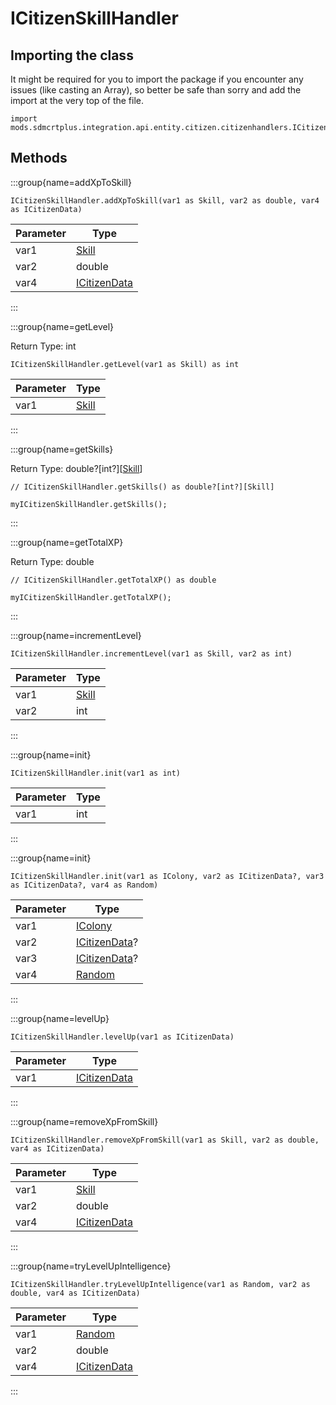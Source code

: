 # ICitizenSkillHandler

## Importing the class

It might be required for you to import the package if you encounter any issues (like casting an Array), so better be safe than sorry and add the import at the very top of the file.
```zenscript
import mods.sdmcrtplus.integration.api.entity.citizen.citizenhandlers.ICitizenSkillHandler;
```


## Methods

:::group{name=addXpToSkill}

```zenscript
ICitizenSkillHandler.addXpToSkill(var1 as Skill, var2 as double, var4 as ICitizenData)
```

| Parameter |                                       Type                                        |
|-----------|-----------------------------------------------------------------------------------|
| var1      | [Skill](/mods/sdmcrtplus/integration/minecolonies/api/entity/citizen/Skill)       |
| var2      | double                                                                            |
| var4      | [ICitizenData](/mods/sdmcrtplus/integration/minecolonies/api/colony/ICitizenData) |


:::

:::group{name=getLevel}

Return Type: int

```zenscript
ICitizenSkillHandler.getLevel(var1 as Skill) as int
```

| Parameter |                                    Type                                     |
|-----------|-----------------------------------------------------------------------------|
| var1      | [Skill](/mods/sdmcrtplus/integration/minecolonies/api/entity/citizen/Skill) |


:::

:::group{name=getSkills}

Return Type: double?[int?][[Skill](/mods/sdmcrtplus/integration/minecolonies/api/entity/citizen/Skill)]

```zenscript
// ICitizenSkillHandler.getSkills() as double?[int?][Skill]

myICitizenSkillHandler.getSkills();
```

:::

:::group{name=getTotalXP}

Return Type: double

```zenscript
// ICitizenSkillHandler.getTotalXP() as double

myICitizenSkillHandler.getTotalXP();
```

:::

:::group{name=incrementLevel}

```zenscript
ICitizenSkillHandler.incrementLevel(var1 as Skill, var2 as int)
```

| Parameter |                                    Type                                     |
|-----------|-----------------------------------------------------------------------------|
| var1      | [Skill](/mods/sdmcrtplus/integration/minecolonies/api/entity/citizen/Skill) |
| var2      | int                                                                         |


:::

:::group{name=init}

```zenscript
ICitizenSkillHandler.init(var1 as int)
```

| Parameter | Type |
|-----------|------|
| var1      | int  |


:::

:::group{name=init}

```zenscript
ICitizenSkillHandler.init(var1 as IColony, var2 as ICitizenData?, var3 as ICitizenData?, var4 as Random)
```

| Parameter |                                        Type                                        |
|-----------|------------------------------------------------------------------------------------|
| var1      | [IColony](/mods/sdmcrtplus/integration/minecolonies/api/colony/IColony)            |
| var2      | [ICitizenData](/mods/sdmcrtplus/integration/minecolonies/api/colony/ICitizenData)? |
| var3      | [ICitizenData](/mods/sdmcrtplus/integration/minecolonies/api/colony/ICitizenData)? |
| var4      | [Random](/vanilla/api/util/math/Random)                                            |


:::

:::group{name=levelUp}

```zenscript
ICitizenSkillHandler.levelUp(var1 as ICitizenData)
```

| Parameter |                                       Type                                        |
|-----------|-----------------------------------------------------------------------------------|
| var1      | [ICitizenData](/mods/sdmcrtplus/integration/minecolonies/api/colony/ICitizenData) |


:::

:::group{name=removeXpFromSkill}

```zenscript
ICitizenSkillHandler.removeXpFromSkill(var1 as Skill, var2 as double, var4 as ICitizenData)
```

| Parameter |                                       Type                                        |
|-----------|-----------------------------------------------------------------------------------|
| var1      | [Skill](/mods/sdmcrtplus/integration/minecolonies/api/entity/citizen/Skill)       |
| var2      | double                                                                            |
| var4      | [ICitizenData](/mods/sdmcrtplus/integration/minecolonies/api/colony/ICitizenData) |


:::

:::group{name=tryLevelUpIntelligence}

```zenscript
ICitizenSkillHandler.tryLevelUpIntelligence(var1 as Random, var2 as double, var4 as ICitizenData)
```

| Parameter |                                       Type                                        |
|-----------|-----------------------------------------------------------------------------------|
| var1      | [Random](/vanilla/api/util/math/Random)                                           |
| var2      | double                                                                            |
| var4      | [ICitizenData](/mods/sdmcrtplus/integration/minecolonies/api/colony/ICitizenData) |


:::


